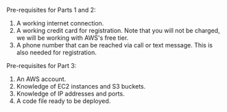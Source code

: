 Pre-requisites for Parts 1 and 2:
1. A working internet connection.
2. A working credit card for registration. Note that you will not be charged, we will be working with AWS's free tier.
3. A phone number that can be reached via call or text message. This is also needed for registration.


Pre-requisites for Part 3:
1. An AWS account.
2. Knowledge of EC2 instances and S3 buckets.
3. Knowledge of IP addresses and ports.
4. A code file ready to be deployed.

